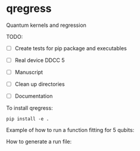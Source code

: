 # qregress
Quantum kernels and regression


TODO:
- [ ] Create tests for pip package and executables
- [ ] Real device DDCC 5
- [ ] Manuscript
- [ ] Clean up directories
- [ ] Documentation





To install qregress:
```
pip install -e .
```


Example of how to run a function fitting for 5 qubits:


How to generate a run file:

